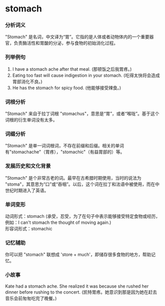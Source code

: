 # stomach

### 分析词义

  

"Stomach" 是名词，中文译为“胃”。它指的是人体或者动物体内的一个重要器官，负责酶活性和胃酸的分泌，参与食物的初始消化过程。

  

### 列举例句

  

1.  I have a stomach ache after that meal. (那顿饭之后我胃疼。)
2.  Eating too fast will cause indigestion in your stomach. (吃得太快将会造成胃部消化不良。)
3.  He has the stomach for spicy food. (他能够接受辣食。)

  

### 词根分析

  

"Stomach" 来自于拉丁词根 "stomachus"，意思是“胃”，或者“喉咙”。基于这个词根的衍生单词没有太多。

  

### 词缀分析

  

"Stomach" 是单一词词根词，不存在前缀和后缀。相关的单词有"stomachache"（胃疼），"stomachic"（有益胃部的）等。

  

### 发展历史和文化背景

  

"Stomach" 是个非常古老的词。最早在古希腊时期使用，当时的说法为 "stoma"，其意思为“口”或“吞咽”。以后，这个词在拉丁和法语中被使用，而在中世纪时期进入了英语。

  

### 单词变形

  

动词形式：stomach (承受，忍受，为了在句子中表示能够接受特定食物或经历，例如：I can't stomach the thought of moving again.)  
形容词形式：stomachic

  

### 记忆辅助

  

你可以把 "stomach" 联想成 'store + much'，即储存很多食物的地方，帮助记忆。

  

### 小故事

  

Kate had a stomach ache. She realized it was because she rushed her dinner before rushing to the concert. (凯特胃疼。她意识到那是因为她在赶去音乐会前匆匆吃完了晚餐。)
